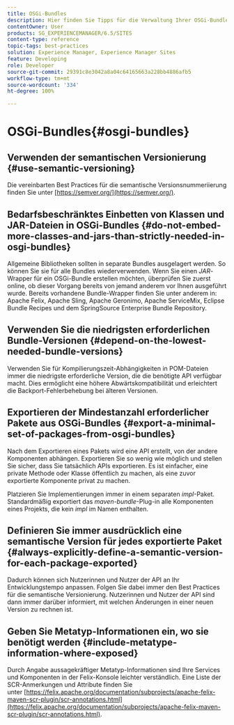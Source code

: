 ```yaml
---
title: OSGi-Bundles
description: Hier finden Sie Tipps für die Verwaltung Ihrer OSGi-Bundles in Adobe Experience Manager.
contentOwner: User
products: SG_EXPERIENCEMANAGER/6.5/SITES
content-type: reference
topic-tags: best-practices
solution: Experience Manager, Experience Manager Sites
feature: Developing
role: Developer
source-git-commit: 29391c8e3042a8a04c64165663a228bb4886afb5
workflow-type: tm+mt
source-wordcount: '334'
ht-degree: 100%

---
```


# OSGi-Bundles{#osgi-bundles}

## Verwenden der semantischen Versionierung {#use-semantic-versioning}

Die vereinbarten Best Practices für die semantische Versionsnummeriierung finden Sie unter [https://semver.org/](https://semver.org/).

## Bedarfsbeschränktes Einbetten von Klassen und JAR-Dateien in OSGi-Bundles {#do-not-embed-more-classes-and-jars-than-strictly-needed-in-osgi-bundles}

Allgemeine Bibliotheken sollten in separate Bundles ausgelagert werden. So können Sie sie für alle Bundles wiederverwenden. Wenn Sie einen *JAR*-Wrapper für ein OSGi-Bundle erstellen möchten, überprüfen Sie zuerst online, ob dieser Vorgang bereits von jemand anderem vor Ihnen ausgeführt wurde. Bereits vorhandene Bundle-Wrapper finden Sie unter anderem in: Apache Felix, Apache Sling, Apache Geronimo, Apache ServiceMix, Eclipse Bundle Recipes und dem SpringSource Enterprise Bundle Repository.

## Verwenden Sie die niedrigsten erforderlichen Bundle-Versionen {#depend-on-the-lowest-needed-bundle-versions}

Verwenden Sie für Kompilierungszeit-Abhängigkeiten in POM-Dateien immer die niedrigste erforderliche Version, die die benötigte API verfügbar macht. Dies ermöglicht eine höhere Abwärtskompatibilität und erleichtert die Backport-Fehlerbehebung bei älteren Versionen.

## Exportieren der Mindestanzahl erforderlicher Pakete aus OSGi-Bundles {#export-a-minimal-set-of-packages-from-osgi-bundles}

Nach dem Exportieren eines Pakets wird eine API erstellt, von der andere Komponenten abhängen. Exportieren Sie so wenig wie möglich und stellen Sie sicher, dass Sie tatsächlich APIs exportieren. Es ist einfacher, eine private Methode oder Klasse öffentlich zu machen, als eine zuvor exportierte Komponente privat zu machen.

Platzieren Sie Implementierungen immer in einem separaten *impl*-Paket. Standardmäßig exportiert das *maven-bundle*-Plug-in alle Komponenten eines Projekts, die kein *impl* im Namen enthalten.

## Definieren Sie immer ausdrücklich eine semantische Version für jedes exportierte Paket {#always-explicitly-define-a-semantic-version-for-each-package-exported}

Dadurch können sich Nutzerinnen und Nutzer der API an Ihr Entwicklungstempo anpassen. Folgen Sie dabei immer den Best Practices für die semantische Versionierung. Nutzerinnen und Nutzer der API sind dann immer darüber informiert, mit welchen Änderungen in einer neuen Version zu rechnen ist.

## Geben Sie Metatyp-Informationen ein, wo sie benötigt werden {#include-metatype-information-where-exposed}

Durch Angabe aussagekräftiger Metatyp-Informationen sind Ihre Services und Komponenten in der Felix-Konsole leichter verständlich. Eine Liste der SCR-Anmerkungen und Attribute finden Sie unter [https://felix.apache.org/documentation/subprojects/apache-felix-maven-scr-plugin/scr-annotations.html](https://felix.apache.org/documentation/subprojects/apache-felix-maven-scr-plugin/scr-annotations.html).
